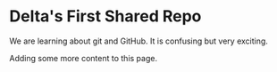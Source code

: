# Delta's First Shared Repo

We are learning about git and GitHub. It is confusing but very exciting.

Adding some more content to this page.
